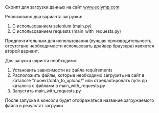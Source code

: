 Скрипт для загрузки данных на сайт www.eolymp.com

Реализовано два варианта загрузки:
1. С использованием selenium (main.py)
2. С использованием requests (main_with_requests.py)

Предпочтительным для использования (лучшая производительность, отсутствие необходимости использовать драйвер браузера) является второй вариант.

Для запуска скрипта необходимо:
1. Установить зависимости из файла requirements
2. Расположить файлы, которые необходимо загрузить на сайт в каталоге "проект/data_to_upload/" или отредактировать путь до каталога с файлами в main_with_requests.py
3. Запустить main_with_requests.py

После запуска в консоли будет отображаться название загружаемого файла и результат загрузки